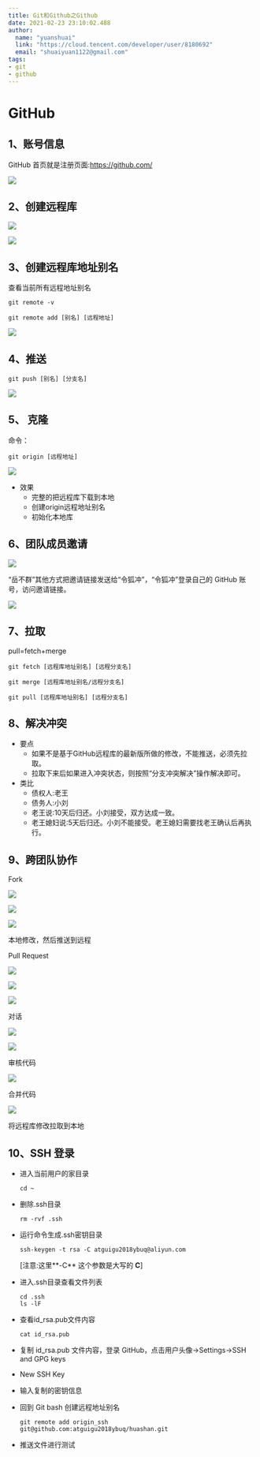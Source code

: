 ```yaml
---
title: Git和Github之Github
date: 2021-02-23 23:10:02.488
author:
  name: "yuanshuai"
  link: "https://cloud.tencent.com/developer/user/8180692"
  email: "shuaiyuan1122@gmail.com"
tags: 
- git
- github
---
```


# **GitHub**

## **1**、账号信息

GitHub 首页就是注册页面:https://github.com/

![](https://hexobbblog.oss-cn-beijing.aliyuncs.com/images/git_github/40.png)

## 2、创建远程库

![](https://hexobbblog.oss-cn-beijing.aliyuncs.com/images/git_github/41.png)

![](https://hexobbblog.oss-cn-beijing.aliyuncs.com/images/git_github/42.png)

## 3、创建远程库地址别名

查看当前所有远程地址别名

```shell
git remote -v
```

```shell
git remote add [别名] [远程地址]
```

![](https://hexobbblog.oss-cn-beijing.aliyuncs.com/images/git_github/43.png)

## 4、推送

```shell
git push [别名] [分支名]
```

![](https://hexobbblog.oss-cn-beijing.aliyuncs.com/images/git_github/44.png)

## 5、 克隆

命令：

```shell
git origin [远程地址]
```

![](https://hexobbblog.oss-cn-beijing.aliyuncs.com/images/git_github/45.png)

- 效果
  - 完整的把远程库下载到本地
  - 创建origin远程地址别名
  - 初始化本地库

## 6、团队成员邀请

![](https://hexobbblog.oss-cn-beijing.aliyuncs.com/images/git_github/46.png)

“岳不群”其他方式把邀请链接发送给“令狐冲”，“令狐冲”登录自己的 GitHub 账号，访问邀请链接。

![](https://hexobbblog.oss-cn-beijing.aliyuncs.com/images/git_github/47.png)

## 7、拉取

 pull=fetch+merge

```shell
git fetch [远程库地址别名] [远程分支名]

git merge [远程库地址别名/远程分支名]

git pull [远程库地址别名] [远程分支名]
```

## 8、解决冲突

- 要点
  - 如果不是基于GitHub远程库的最新版所做的修改，不能推送，必须先拉取。
  - 拉取下来后如果进入冲突状态，则按照“分支冲突解决”操作解决即可。
- 类比
  - 债权人:老王
  - 债务人:小刘
  - 老王说:10天后归还。小刘接受，双方达成一致。
  - 老王媳妇说:5天后归还。小刘不能接受。老王媳妇需要找老王确认后再执行。

## 9、跨团队协作

Fork

![](https://hexobbblog.oss-cn-beijing.aliyuncs.com/images/git_github/48.png)

![](https://hexobbblog.oss-cn-beijing.aliyuncs.com/images/git_github/49.png)

![](https://hexobbblog.oss-cn-beijing.aliyuncs.com/images/git_github/50.png)

本地修改，然后推送到远程

Pull Request

![](https://hexobbblog.oss-cn-beijing.aliyuncs.com/images/git_github/51.png)

![](https://hexobbblog.oss-cn-beijing.aliyuncs.com/images/git_github/52.png)

![](https://hexobbblog.oss-cn-beijing.aliyuncs.com/images/git_github/53.png)

对话

![](https://hexobbblog.oss-cn-beijing.aliyuncs.com/images/git_github/54.png)

![](https://hexobbblog.oss-cn-beijing.aliyuncs.com/images/git_github/55.png)

审核代码

![](https://hexobbblog.oss-cn-beijing.aliyuncs.com/images/git_github/56.png)

合并代码

![](https://hexobbblog.oss-cn-beijing.aliyuncs.com/images/git_github/57.png)

将远程库修改拉取到本地

## 10、**SSH** 登录

- 进入当前用户的家目录

  ```shell
  cd ~
  ```

- 删除.ssh目录

  ```shell
  rm -rvf .ssh
  ```

- 运行命令生成.ssh密钥目录

  ```shell
  ssh-keygen -t rsa -C atguigu2018ybuq@aliyun.com
  ```

  [注意:这里**-C** 这个参数是大写的 **C**]

- 进入.ssh目录查看文件列表

  ```shell
  cd .ssh
  ls -lF
  ```

- 查看id_rsa.pub文件内容

  ```shell
  cat id_rsa.pub
  ```

- 复制 id_rsa.pub 文件内容，登录 GitHub，点击用户头像→Settings→SSH and GPG keys

- New SSH Key

- 输入复制的密钥信息

- 回到 Git bash 创建远程地址别名

  ```shell
  git remote add origin_ssh git@github.com:atguigu2018ybuq/huashan.git
  ```

- 推送文件进行测试